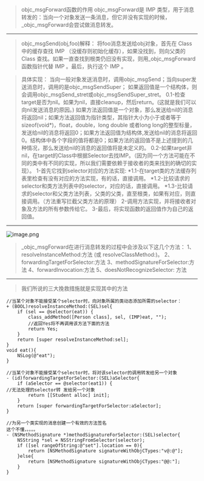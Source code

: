>objc_msgForward函数的作用
objc_msgForward是 IMP 类型，用于消息转发的：当向一个对象发送一条消息，但它并没有实现的时候，_objc_msgForward会尝试做消息转发。

***
>objc_msgSend(obj,foo)解释：
将foo消息发送给obj对象，首先在 Class 中的缓存查找 IMP （没缓存则初始化缓存），如果没找到，则向父类的 Class 查找。如果一直查找到根类仍旧没有实现，则用_objc_msgForward函数指针代替 IMP 。最后，执行这个 IMP 。

>具体实现：
当向一般对象发送消息时，调用objc_msgSend；当向super发送消息时，调用的是objc_msgSendSuper； 如果返回值是一个结构体，则会调用objc_msgSend_stret或objc_msgSendSuper_stret。
0.1-检查target是否为nil。如果为nil，直接cleanup，然后return。(这就是我们可以向nil发送消息的原因。) 如果方法返回值是一个对象，那么发送给nil的消息将返回nil；如果方法返回值为指针类型，其指针大小为小于或者等于sizeof(void*)，float，double，long double 或者long long的整型标量，发送给nil的消息将返回0；如果方法返回值为结构体,发送给nil的消息将返回0。结构体中各个字段的值将都是0；如果方法的返回值不是上述提到的几种情况，那么发送给nil的消息的返回值将是未定义的。
 0.2-如果target非nil，在target的Class中根据Selector去找IMP。（因为同一个方法可能在不同的类中有不同的实现，所以我们需要依赖于接收者的类来找到的确切的实现）。
1-首先它找到selector对应的方法实现: *1.1-在target类的方法缓存列表里检查有没有对应的方法实现，有的话，直接调用。 *1.2-比较请求的selector和类方法列表中的selector，对应的话，直接调用。 *1.3-比较请求的selector和父类方法列表，父类的父类，直至根类，如果有对应，则直接调用。（方法重写拦截父类方法的原理） 2-调用方法实现，并将接收者对象及方法的所有参数传给它。 3-最后，将实现函数的返回值作为自己的返回值。

***
![image.png](http://upload-images.jianshu.io/upload_images/1391187-96ab1bae666f6176.png?imageMogr2/auto-orient/strip%7CimageView2/2/w/1240)
>_objc_msgForward在进行消息转发的过程中会涉及以下这几个方法：
1、resolveInstanceMethod:方法 (或 resolveClassMethod:)。
2、forwardingTargetForSelector:方法
3、methodSignatureForSelector:方法
4、forwardInvocation:方法
5、doesNotRecognizeSelector: 方法

***
>我们所说的三大挽救措施就是实现其中的方法

```
//当某个对象不能接受某个selector时，向对象所属的类动态添加所需的selector：
+ (BOOL)resolveInstanceMethod:(SEL)sel{
    if (sel == @selector(eat)) {
        class_addMethod([Person class], sel, (IMP)eat, "");
        //返回Yes将不再调用该方法下面的方法
        return Yes;
    }
    return [super resolveInstanceMethod:sel];
}
void eat(){
    NSLog(@"eat");
}
```
```
//当某个对象不能接受某个selector时，将对该selector的调用转发给另一个对象
- (id)forwardingTargetForSelector:(SEL)aSelector{
    if (aSelector == @selector(eat1)) {
//无法处理的selector转 发给另一个对象
        return [[Student alloc] init];
    }
    return [super forwardingTargetForSelector:aSelector];
}
```
```
//为另一个类实现的消息创建一个有效的方法签名
这个不懂，。。。。
- (NSMethodSignature *)methodSignatureForSelector:(SEL)selector{
    NSString *sel = NSStringFromSelector(selector);
    if ([sel rangeOfString:@"set"].location == 0){
        return [NSMethodSignature signatureWithObjCTypes:"v@:@"];
    }else{
        return [NSMethodSignature signatureWithObjCTypes:"@@:"];
    }
}
```

